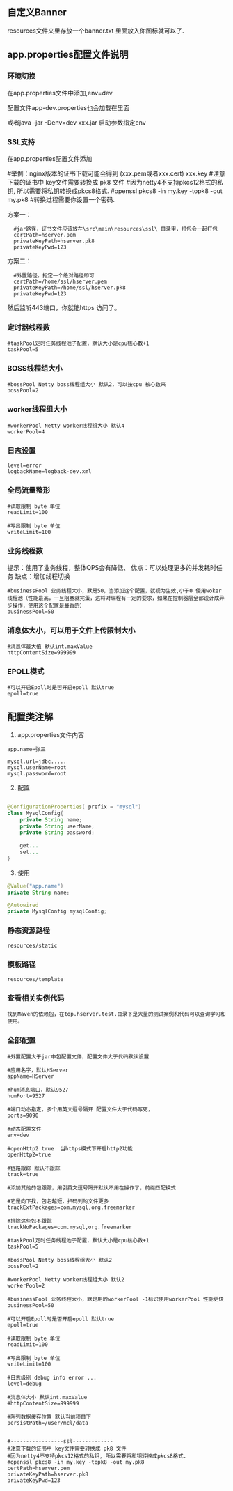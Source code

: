 ## **自定义Banner**

resources文件夹里存放一个banner.txt 里面放入你图标就可以了.

## **app.properties配置文件说明**

### 环境切换

在app.properties文件中添加,env=dev

配置文件app-dev.properties也会加载在里面

或者java -jar -Denv=dev xxx.jar 启动参数指定env

### SSL支持

在app.properties配置文件添加

#举例：nginx版本的证书下载可能会得到 (xxx.pem或者xxx.cert) xxx.key
#注意下载的证书中 key文件需要转换成 pk8 文件
#因为netty4不支持pkcs12格式的私钥, 所以需要将私钥转换成pkcs8格式.
#openssl pkcs8 -in my.key -topk8 -out my.pk8
#转换过程需要你设置一个密码.

方案一：

```properties
  #jar路径，证书文件应该放在\src\main\resources\ssl\ 目录里，打包会一起打包
  certPath=hserver.pem
  privateKeyPath=hserver.pk8
  privateKeyPwd=123
```



方案二：

```properties
  #外置路径，指定一个绝对路径即可
  certPath=/home/ssl/hserver.pem
  privateKeyPath=/home/ssl/hserver.pk8
  privateKeyPwd=123
```



然后监听443端口，你就能https 访问了。

### 定时器线程数
```properties
#taskPool定时任务线程池子配置，默认大小是cpu核心数+1
taskPool=5
```



### BOSS线程组大小
```properties
#bossPool Netty boss线程组大小 默认2，可以按cpu 核心数来
bossPool=2
```



### worker线程组大小
```properties
#workerPool Netty worker线程组大小 默认4
workerPool=4
```

### 日志设置
```properties
level=error
logbackName=logback-dev.xml
```

### 全局流量整形
```properties
#读取限制 byte 单位
readLimit=100

#写出限制 byte 单位
writeLimit=100
```

### 业务线程数
提示：使用了业务线程，整体QPS会有降低、
优点：可以处理更多的并发耗时任务
缺点：增加线程切换

```
#businessPool 业务线程大小，默是50，当添加这个配置，就视为生效,小于0 使用woker线程池（性能最高，一旦阻塞就完蛋，这将对编程有一定的要求，如果在控制器层全部设计成异步操作，使用这个配置是最香的）
businessPool=50
```

### 消息体大小，可以用于文件上传限制大小
```properties
#消息体最大值 默认int.maxValue
httpContentSize=999999
```


### EPOLL模式
```
#可以开启Epoll时是否开启epoll 默认true
epoll=true
```

## 配置类注解

1. app.properties文件内容

```properties
app.name=张三

mysql.url=jdbc.....
mysql.userName=root
mysql.password=root
```

2. 配置

```java

@ConfigurationProperties( prefix = "mysql")
class MysqlConfig{
    private String name;
    private String userName;
    private String password;
    
    get...
    set...
}


```

3. 使用

```java
@Value("app.name")
private String name;

@Autowired
private MysqlConfig mysqlConfig;


```


### 静态资源路径

```
resources/static
```

### 模板路径

```
resources/template
```

### 查看相关实例代码

```
找到Maven的依赖包，在top.hserver.test.目录下是大量的测试案例和代码可以查询学习和使用。
```




### 全部配置
```properties
#外置配置大于jar中包配置文件，配置文件大于代码默认设置

#应用名字，默认HServer
appName=HServer

#hum消息端口，默认9527
humPort=9527

#端口动态指定，多个用英文逗号隔开 配置文件大于代码写死，
ports=9090

#动态配置文件
env=dev

#openHttp2 true  当https模式下开启http2功能
openHttp2=true

#链路跟踪 默认不跟踪
track=true

#添加其他的包跟踪，用引英文逗号隔开默认不用在操作了，前缀匹配模式

#它是向下找，包名越短，扫码到的文件更多
trackExtPackages=com.mysql,org.freemarker

#排除这些包不跟踪
trackNoPackages=com.mysql,org.freemarker

#taskPool定时任务线程池子配置，默认大小是cpu核心数+1
taskPool=5

#bossPool Netty boss线程组大小 默认2
bossPool=2

#workerPool Netty worker线程组大小 默认2
workerPool=2

#businessPool 业务线程大小，默是用的workerPool -1标识使用workerPool 性能更快
businessPool=50

#可以开启Epoll时是否开启epoll 默认true
epoll=true

#读取限制 byte 单位
readLimit=100

#写出限制 byte 单位
writeLimit=100

#日志级别 debug info error ...
level=debug

#消息体大小 默认int.maxValue
#httpContentSize=999999

#队列数据缓存位置 默认当前项目下
persistPath=/user/mcl/data


#-----------------ssl-------------
#注意下载的证书中 key文件需要转换成 pk8 文件
#因为netty4不支持pkcs12格式的私钥, 所以需要将私钥转换成pkcs8格式.
#openssl pkcs8 -in my.key -topk8 -out my.pk8
certPath=hserver.pem
privateKeyPath=hserver.pk8
privateKeyPwd=123
```

